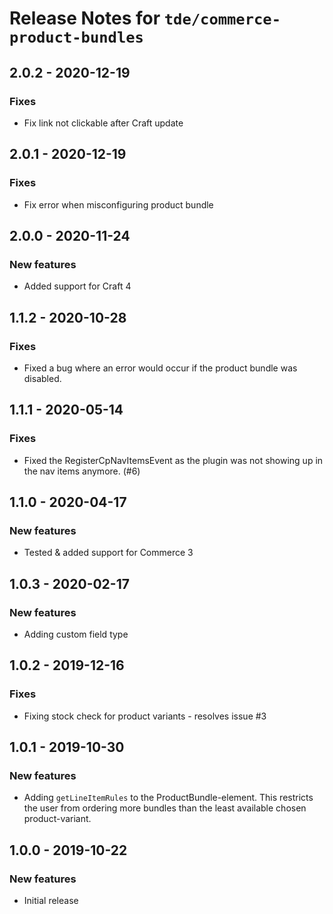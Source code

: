 # Release Notes for `tde/commerce-product-bundles`

## 2.0.2 - 2020-12-19

### Fixes

- Fix link not clickable after Craft update

## 2.0.1 - 2020-12-19

### Fixes

- Fix error when misconfiguring product bundle

## 2.0.0 - 2020-11-24

### New features

- Added support for Craft 4

## 1.1.2 - 2020-10-28

### Fixes

- Fixed a bug where an error would occur if the product bundle was disabled.

## 1.1.1 - 2020-05-14

### Fixes

- Fixed the RegisterCpNavItemsEvent as the plugin was not showing up in the nav items anymore. (#6)

## 1.1.0 - 2020-04-17

### New features

- Tested & added support for Commerce 3

## 1.0.3 - 2020-02-17

### New features

- Adding custom field type

## 1.0.2 - 2019-12-16

### Fixes

- Fixing stock check for product variants - resolves issue #3

## 1.0.1 - 2019-10-30

### New features

- Adding `getLineItemRules` to the ProductBundle-element. This restricts the user from ordering more bundles than the least available chosen product-variant.

## 1.0.0 - 2019-10-22

### New features

- Initial release
